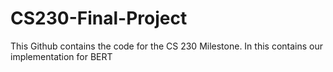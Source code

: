 # CS230-Final-Project

This Github contains the code for the CS 230 Milestone. In this contains our implementation for BERT 
